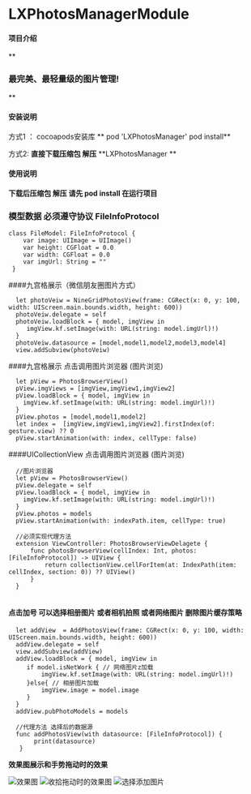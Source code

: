 # LXPhotosManagerModule

#### 项目介绍
 **

### 最完美、最轻量级的图片管理!
** 

#### 安装说明
方式1 ： cocoapods安装库 
        ** pod 'LXPhotosManager'
        pod install** 

方式2:   **直接下载压缩包 解压**    **LXPhotosManager **   

#### 使用说明
 **下载后压缩包 解压   请先 pod install  在运行项目** 

###  模型数据 必须遵守协议  FileInfoProtocol
  
```
class FileModel: FileInfoProtocol {
    var image: UIImage = UIImage()
    var height: CGFloat = 0.0
    var width: CGFloat = 0.0
    var imgUrl: String = ""
 }
```
####九宫格展示（微信朋友圈图片方式）

```
  let photoVeiw = NineGridPhotosView(frame: CGRect(x: 0, y: 100, width: UIScreen.main.bounds.width, height: 600))
  photoVeiw.delegate = self
  photoVeiw.loadBlock = { model, imgView in
     imgView.kf.setImage(with: URL(string: model.imgUrl)!)
  }
  photoVeiw.datasource = [model,model1,model2,model3,model4]
  view.addSubview(photoVeiw)

```
####九宫格展示 点击调用图片浏览器 (图片浏览)

```
  let pView = PhotosBrowserView()
  pView.imgViews = [imgView,imgView1,imgView2]
  pView.loadBlock = { model, imgView in
    imgView.kf.setImage(with: URL(string: model.imgUrl)!)
  }
  pView.photos = [model,model1,model2]
  let index =  [imgView,imgView1,imgView2].firstIndex(of: gesture.view) ?? 0
  pView.startAnimation(with: index, cellType: false)

```
####UICollectionView 点击调用图片浏览器 (图片浏览)

```
  //图片浏览器
  let pView = PhotosBrowserView()
  pView.delegate = self
  pView.loadBlock = { model, imgView in
    imgView.kf.setImage(with: URL(string: model.imgUrl)!)
  }
  pView.photos = models
  pView.startAnimation(with: indexPath.item, cellType: true)
  
  //必须实现代理方法
  extension ViewController: PhotosBrowserViewDelagete {
      func photosBrowserView(cellIndex: Int, photos: [FileInfoProtocol]) -> UIView {
          return collectionView.cellForItem(at: IndexPath(item: cellIndex, section: 0)) ?? UIView()
      }
  }
  
```
####  点击加号 可以选择相册图片 或者相机拍照  或者网络图片 删除图片缓存策略

```
  let addView  = AddPhotosView(frame: CGRect(x: 0, y: 100, width: UIScreen.main.bounds.width, height: 600))
  addView.delegate = self
  view.addSubview(addView)
  addView.loadBlock = { model, imgView in
     if model.isNetWork { // 网络图片z加载
         imgView.kf.setImage(with: URL(string: model.imgUrl)!)
     }else{ // 相册图片加载
         imgView.image = model.image
     }
  }
  addView.pubPhotoModels = models
  
  //代理方法 选择后的数据源
  func addPhotosView(with datasource: [FileInfoProtocol]) {
       print(datasource)
   }
```
 **效果图展示和手势拖动时的效果** 


![效果图](https://images.gitee.com/uploads/images/2020/0413/210512_a13591d4_1890422.png "Simulator Screen Shot - iPhone 11 Pro Max - 2020-04-13 at 21.01.36.png")
![收拾拖动时的效果图](https://images.gitee.com/uploads/images/2020/0413/210819_01e0de32_1890422.png "Simulator Screen Shot - iPhone 11 Pro Max - 2020-04-13 at 21.07.25.png")
![选择添加图片](https://images.gitee.com/uploads/images/2020/0419/233414_f2707dbd_1890422.png "Simulator Screen Shot - iPhone 11 Pro Max - 2020-04-19 at 22.43.20.png")


